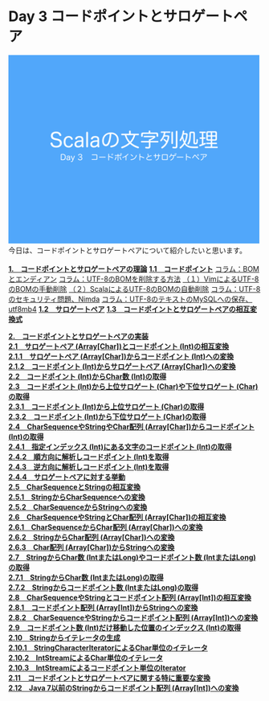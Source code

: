 <h1>Day 3 コードポイントとサロゲートペア</h1>
<img src="/image/string_course.001.jpeg" width="500px"><br>
今日は、コードポイントとサロゲートペアについて紹介したいと思います。
<br><br>
<strong><a href="doc/theory.md#1コードポイントとサロゲートペアの理論">1.　コードポイントとサロゲートペアの理論</a></strong>  
<strong><a href="doc/theory.md#11コードポイント">1.1　コードポイント</a></strong>  
<a href="doc/theory.md#コラムbomとeエンディアン">コラム：BOMとエンディアン</a>  
<a href="doc/theory.md#コラムutf-8のbomを削除する方法">コラム：UTF-8のBOMを削除する方法</a>  
<a href="doc/theory.md#１vimによるutf-8のbomの手動削除">（１）VimによるUTF-8のBOMの手動削除</a>  
<a href="doc/theory.md#２scalaによるutf-8のbomの自動削除">（２）ScalaによるUTF-8のBOMの自動削除</a>  
<a href="doc/theory.md#コラムutf-8のセキュリティ問題nimda">コラム：UTF-8のセキュリティ問題、Nimda</a>  
<a href="doc/theory.md#コラムutf-8のテキストのmysqlへの保存utf8mb4">コラム：UTF-8のテキストのMySQLへの保存、utf8mb4</a>  
<strong><a href="doc/theory.md#12サロゲートペア">1.2　サロゲートペア</a></strong>    
<strong><a href="doc/theory.md#13コードポイントとサロゲートペアの相互変換式">1.3　コードポイントとサロゲートペアの相互変換式</a></strong>  

<strong><a href="doc/implementation.md#2コードポイントとサロゲートペアの実装">2.　コードポイントとサロゲートペアの実装</a></strong>  
<strong><a href="doc/implementation.md#21サロゲートペア-arraycharとコードポイント-intの相互変換">2.1　サロゲートペア (Array[Char])とコードポイント (Int)の相互変換</a></strong>  
<strong><a href="doc/implementation.md#211サロゲートペア-arraycharからコードポイント-intへの変換">2.1.1　サロゲートペア (Array[Char])からコードポイント (Int)への変換</a></strong>  
<strong><a href="doc/implementation.md#212コードポイント-intからサロゲートペア-arraycharへの変換">2.1.2　コードポイント (Int)からサロゲートペア (Array[Char])への変換</a></strong>  
<strong><a href="doc/implementation.md#22コードポイント-intからchar数-intの取得">2.2　コードポイント (Int)からChar数 (Int)の取得</a></strong>  
<strong><a href="doc/implementation.md#23コードポイント-intから上位サロゲート-charや下位サロゲート-charの取得">2.3　コードポイント (Int)から上位サロゲート (Char)や下位サロゲート (Char)の取得</a></strong>  
<strong><a href="doc/implementation.md#231コードポイント-intから上位サロゲート-charの取得">2.3.1　コードポイント (Int)から上位サロゲート (Char)の取得</a></strong>  
<strong><a href="doc/implementation.md#232コードポイント-intから下位サロゲート-charの取得">2.3.2　コードポイント (Int)から下位サロゲート (Char)の取得</a></strong>  
<strong><a href="doc/implementation.md#24charsequenceやstringやchar配列-arraycharからコードポイント-intの取得">2.4　CharSequenceやStringやChar配列 (Array[Char])からコードポイント (Int)の取得</a></strong>  
<strong><a href="doc/implementation.md#241指定インデックス-intにある文字のコードポイント-intの取得">2.4.1　指定インデックス (Int)にある文字のコードポイント (Int)の取得</a></strong>  
<strong><a href="doc/implementation.md#242順方向に解析しコードポイント-intを取得">2.4.2　順方向に解析しコードポイント (Int)を取得</a></strong>  
<strong><a href="doc/implementation.md#243逆方向に解析しコードポイント-intを取得">2.4.3　逆方向に解析しコードポイント (Int)を取得</a></strong>  
<strong><a href="doc/implementation.md#244サロゲートペアに対する挙動">2.4.4　サロゲートペアに対する挙動</a></strong>  
<strong><a href="doc/implementation.md#25charsequenceとstringの相互変換">2.5　CharSequenceとStringの相互変換</a></strong>  
<strong><a href="doc/implementation.md#251stringからcharsequenceへの変換">2.5.1　StringからCharSequenceへの変換</a></strong>  
<strong><a href="doc/implementation.md#252charsequenceからstringへの変換">2.5.2　CharSequenceからStringへの変換</a></strong>  
<strong><a href="doc/implementation.md#26charsequenceやstringとchar配列-arraycharの相互変換">2.6　CharSequenceやStringとChar配列 (Array[Char])の相互変換</a></strong>  
<strong><a href="doc/implementation.md#261charsequenceからchar配列-arraycharへの変換">2.6.1　CharSequenceからChar配列 (Array[Char])への変換</a></strong>  
<strong><a href="doc/implementation.md#262stringからchar配列-arraycharへの変換">2.6.2　StringからChar配列 (Array[Char])への変換</a></strong>  
<strong><a href="doc/implementation.md#263char配列-arraycharからstringへの変換">2.6.3　Char配列 (Array[Char])からStringへの変換</a></strong>  
<strong><a href="doc/implementation.md#27stringからchar数-intまたはlongやコードポイント数-intまたはlongの取得">2.7　StringからChar数 (IntまたはLong)やコードポイント数 (IntまたはLong)の取得</a></strong>  
<strong><a href="doc/implementation.md#271stringからchar数-intまたはlongの取得">2.7.1　StringからChar数 (IntまたはLong)の取得</a></strong>  
<strong><a href="doc/implementation.md#272stringからコードポイント数-intの取得">2.7.2　Stringからコードポイント数 (IntまたはLong)の取得</a></strong>  
<strong><a href="doc/implementation.md#28charsequenceやstringとコードポイント配列-arrayintの相互変換">2.8　CharSequenceやStringとコードポイント配列 (Array[Int])の相互変換</a></strong>  
<strong><a href="doc/implementation.md#281コードポイント配列-arrayintからstringへの変換">2.8.1　コードポイント配列 (Array[Int])からStringへの変換</a></strong>  
<strong><a href="doc/implementation.md#282charsequenceやstringからコードポイント配列-arrayintへの変換">2.8.2　CharSequenceやStringからコードポイント配列 (Array[Int])への変換</a></strong>  
<strong><a href="doc/implementation.md#29コードポイント数-intだけ移動した位置のインデックス-intの取得">2.9　コードポイント数 (Int)だけ移動した位置のインデックス (Int)の取得</a></strong>  
<strong><a href="doc/implementation.md#210stringからイテレータの生成">2.10　Stringからイテレータの生成</a></strong>  
<strong><a href="doc/implementation.md#2101stringcharacteriteratorによるchar単位のイテレータ">2.10.1　StringCharacterIteratorによるChar単位のイテレータ</a></strong>  
<strong><a href="doc/implementation.md#2102intstreamによるchar単位のイテレータ">2.10.2　IntStreamによるChar単位のイテレータ</a></strong>  
<strong><a href="doc/implementation.md#2103intstreamによるコードポイント単位のイテレータ">2.10.3　IntStreamによるコードポイント単位のIterator</a></strong>  
<strong><a href="doc/implementation.md#211コードポイントとサロゲートペアに関する特に重要な変換">2.11　コードポイントとサロゲートペアに関する特に重要な変換</a></strong>  
<strong><a href="doc/implementation.md#212java-7以前のstringからコードポイント配列-arrayintへの変換">2.12　Java 7以前のStringからコードポイント配列 (Array[Int])への変換</a></strong>
